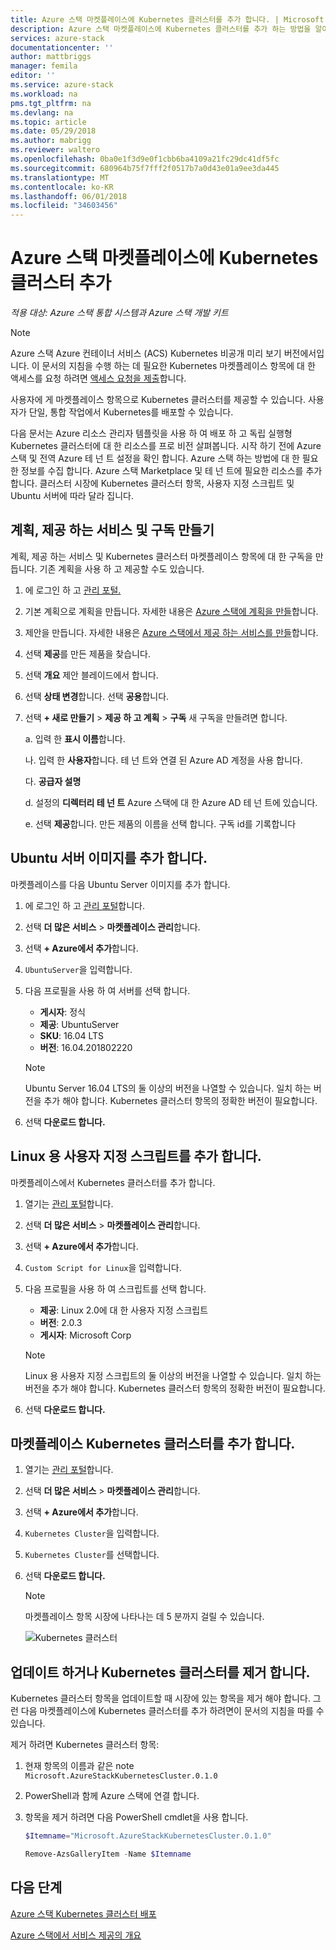 ```yaml
---
title: Azure 스택 마켓플레이스에 Kubernetes 클러스터를 추가 합니다. | Microsoft Docs
description: Azure 스택 마켓플레이스에 Kubernetes 클러스터를 추가 하는 방법을 알아봅니다.
services: azure-stack
documentationcenter: ''
author: mattbriggs
manager: femila
editor: ''
ms.service: azure-stack
ms.workload: na
pms.tgt_pltfrm: na
ms.devlang: na
ms.topic: article
ms.date: 05/29/2018
ms.author: mabrigg
ms.reviewer: waltero
ms.openlocfilehash: 0ba0e1f3d9e0f1cbb6ba4109a21fc29dc41df5fc
ms.sourcegitcommit: 680964b75f7fff2f0517b7a0d43e01a9ee3da445
ms.translationtype: MT
ms.contentlocale: ko-KR
ms.lasthandoff: 06/01/2018
ms.locfileid: "34603456"
---
```

# <a name="add-a-kubernetes-cluster-to-the-azure-stack-marketplace"></a>Azure 스택 마켓플레이스에 Kubernetes 클러스터 추가

*적용 대상: Azure 스택 통합 시스템과 Azure 스택 개발 키트*

> [!note]  
> Azure 스택 Azure 컨테이너 서비스 (ACS) Kubernetes 비공개 미리 보기 버전에서입니다. 이 문서의 지침을 수행 하는 데 필요한 Kubernetes 마켓플레이스 항목에 대 한 액세스를 요청 하려면 [액세스 요청을 제출](https://aka.ms/azsk8)합니다.

사용자에 게 마켓플레이스 항목으로 Kubernetes 클러스터를 제공할 수 있습니다. 사용자가 단일, 통합 작업에서 Kubernetes를 배포할 수 있습니다.

다음 문서는 Azure 리소스 관리자 템플릿을 사용 하 여 배포 하 고 독립 실행형 Kubernetes 클러스터에 대 한 리소스를 프로 비전 살펴봅니다. 시작 하기 전에 Azure 스택 및 전역 Azure 테 넌 트 설정을 확인 합니다. Azure 스택 하는 방법에 대 한 필요한 정보를 수집 합니다. Azure 스택 Marketplace 및 테 넌 트에 필요한 리소스를 추가 합니다. 클러스터 시장에 Kubernetes 클러스터 항목, 사용자 지정 스크립트 및 Ubuntu 서버에 따라 달라 집니다.

## <a name="create-a-plan-an-offer-and-a-subscription"></a>계획, 제공 하는 서비스 및 구독 만들기

계획, 제공 하는 서비스 및 Kubernetes 클러스터 마켓플레이스 항목에 대 한 구독을 만듭니다. 기존 계획을 사용 하 고 제공할 수도 있습니다.

1. 에 로그인 하 고 [관리 포털.](https://adminportal.local.azurestack.external)

2. 기본 계획으로 계획을 만듭니다. 자세한 내용은 [Azure 스택에 계획을 만들](azure-stack-create-plan.md)합니다.

3. 제안을 만듭니다. 자세한 내용은 [Azure 스택에서 제공 하는 서비스를 만들](azure-stack-create-offer.md)합니다.

4. 선택 **제공**를 만든 제품을 찾습니다.

5. 선택 **개요** 제안 블레이드에서 합니다.

6. 선택 **상태 변경**합니다. 선택 **공용**합니다.

7. 선택 **+ 새로 만들기** > **제공 하 고 계획** > **구독** 새 구독을 만들려면 합니다.

    a. 입력 한 **표시 이름**합니다.

    나. 입력 한 **사용자**합니다. 테 넌 트와 연결 된 Azure AD 계정을 사용 합니다.

    다. **공급자 설명**

    d. 설정의 **디렉터리 테 넌 트** Azure 스택에 대 한 Azure AD 테 넌 트에 있습니다. 

    e. 선택 **제공**합니다. 만든 제품의 이름을 선택 합니다. 구독 id를 기록합니다

## <a name="add-an-ubuntu-server-image"></a>Ubuntu 서버 이미지를 추가 합니다.

마켓플레이스를 다음 Ubuntu Server 이미지를 추가 합니다.

1. 에 로그인 하 고 [관리 포털](https://adminportal.local.azurestack.external)합니다.

2. 선택 **더 많은 서비스** > **마켓플레이스 관리**합니다.

3. 선택 **+ Azure에서 추가**합니다.

4. `UbuntuServer`을 입력합니다.

5. 다음 프로필을 사용 하 여 서버를 선택 합니다.
    - **게시자**: 정식
    - **제공**: UbuntuServer
    - **SKU**: 16.04 LTS
    - **버전**: 16.04.201802220

    > [!Note]  
    > Ubuntu Server 16.04 LTS의 둘 이상의 버전을 나열할 수 있습니다. 일치 하는 버전을 추가 해야 합니다. Kubernetes 클러스터 항목의 정확한 버전이 필요합니다.

6. 선택 **다운로드 합니다.**

## <a name="add-a-custom-script-for-linux"></a>Linux 용 사용자 지정 스크립트를 추가 합니다.

마켓플레이스에서 Kubernetes 클러스터를 추가 합니다.

1. 열기는 [관리 포털](https://adminportal.local.azurestack.external)합니다.

2. 선택 **더 많은 서비스** > **마켓플레이스 관리**합니다.

3. 선택 **+ Azure에서 추가**합니다.

4. `Custom Script for Linux`을 입력합니다.

5. 다음 프로필을 사용 하 여 스크립트를 선택 합니다.
    - **제공**: Linux 2.0에 대 한 사용자 지정 스크립트
    - **버전**: 2.0.3
    - **게시자**: Microsoft Corp

    > [!Note]  
    > Linux 용 사용자 지정 스크립트의 둘 이상의 버전을 나열할 수 있습니다. 일치 하는 버전을 추가 해야 합니다. Kubernetes 클러스터 항목의 정확한 버전이 필요합니다.

6. 선택 **다운로드 합니다.**


## <a name="add-the-kubernetes-cluster-to-the-marketplace"></a>마켓플레이스 Kubernetes 클러스터를 추가 합니다.

1. 열기는 [관리 포털](https://adminportal.local.azurestack.external)합니다.

2. 선택 **더 많은 서비스** > **마켓플레이스 관리**합니다.

3. 선택 **+ Azure에서 추가**합니다.

4. `Kubernetes Cluster`을 입력합니다.

5. `Kubernetes Cluster`를 선택합니다.

6. 선택 **다운로드 합니다.**

    > [!note]  
    > 마켓플레이스 항목 시장에 나타나는 데 5 분까지 걸릴 수 있습니다.

    ![Kubernetes 클러스터](user\media\azure-stack-solution-template-kubernetes-deploy\marketplaceitem.png)

## <a name="update-or-remove-the-kubernetes-cluster"></a>업데이트 하거나 Kubernetes 클러스터를 제거 합니다. 

Kubernetes 클러스터 항목을 업데이트할 때 시장에 있는 항목을 제거 해야 합니다. 그런 다음 마켓플레이스에 Kubernetes 클러스터를 추가 하려면이 문서의 지침을 따를 수 있습니다.

제거 하려면 Kubernetes 클러스터 항목:

1. 현재 항목의 이름과 같은 note `Microsoft.AzureStackKubernetesCluster.0.1.0`

2. PowerShell과 함께 Azure 스택에 연결 합니다.

3. 항목을 제거 하려면 다음 PowerShell cmdlet을 사용 합니다.

    ```PowerShell  
    $Itemname="Microsoft.AzureStackKubernetesCluster.0.1.0"

    Remove-AzsGalleryItem -Name $Itemname
    ```

## <a name="next-steps"></a>다음 단계

[Azure 스택 Kubernetes 클러스터 배포](https://docs.microsoft.com/azure/azure-stack/user/azure-stack-solution-template-kubernetes-deploy)



[Azure 스택에서 서비스 제공의 개요](azure-stack-offer-services-overview.md)